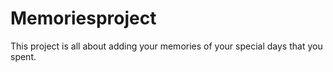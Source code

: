 # Memoriesproject

This project is all about adding your memories of your special days that you spent.


